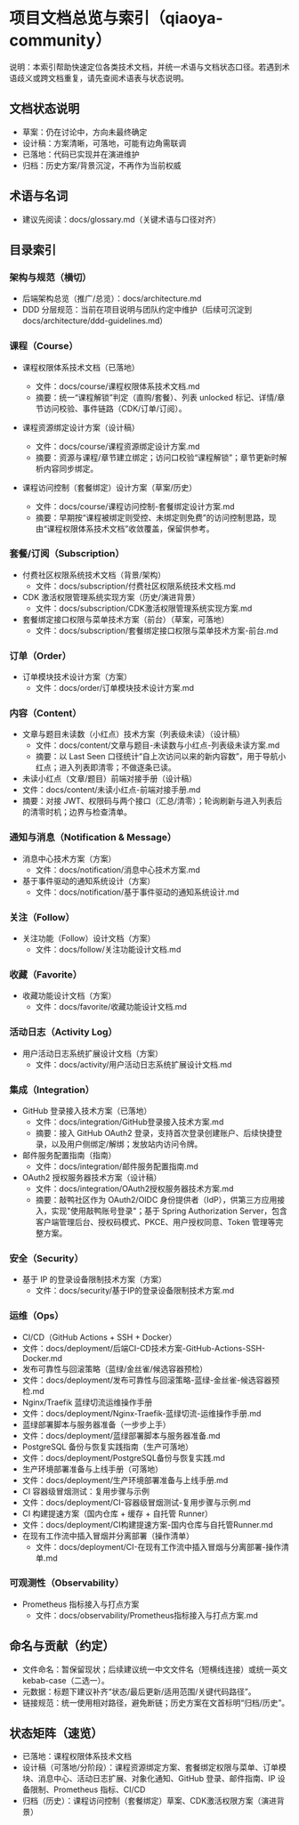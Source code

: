 # 项目文档总览与索引（qiaoya-community）

说明：本索引帮助快速定位各类技术文档，并统一术语与文档状态口径。若遇到术语歧义或跨文档重复，请先查阅术语表与状态说明。

## 文档状态说明
- 草案：仍在讨论中，方向未最终确定
- 设计稿：方案清晰，可落地，可能有边角需联调
- 已落地：代码已实现并在演进维护
- 归档：历史方案/背景沉淀，不再作为当前权威

## 术语与名词
- 建议先阅读：docs/glossary.md（关键术语与口径对齐）

## 目录索引

### 架构与规范（横切）
- 后端架构总览（推广/总览）：docs/architecture.md
- DDD 分层规范：当前在项目说明与团队约定中维护（后续可沉淀到 docs/architecture/ddd-guidelines.md）

### 课程（Course）
- 课程权限体系技术文档（已落地）
  - 文件：docs/course/课程权限体系技术文档.md
  - 摘要：统一“课程解锁”判定（直购/套餐）、列表 unlocked 标记、详情/章节访问校验、事件链路（CDK/订单/订阅）。

- 课程资源绑定设计方案（设计稿）
  - 文件：docs/course/课程资源绑定设计方案.md
  - 摘要：资源与课程/章节建立绑定；访问口校验“课程解锁”；章节更新时解析内容同步绑定。

- 课程访问控制（套餐绑定）设计方案（草案/历史）
  - 文件：docs/course/课程访问控制-套餐绑定设计方案.md
  - 摘要：早期按“课程被绑定则受控、未绑定则免费”的访问控制思路，现由“课程权限体系技术文档”收敛覆盖，保留供参考。

### 套餐/订阅（Subscription）
- 付费社区权限系统技术文档（背景/架构）
  - 文件：docs/subscription/付费社区权限系统技术文档.md
- CDK 激活权限管理系统实现方案（历史/演进背景）
  - 文件：docs/subscription/CDK激活权限管理系统实现方案.md
- 套餐绑定接口权限与菜单技术方案（前台）（草案，可落地）
  - 文件：docs/subscription/套餐绑定接口权限与菜单技术方案-前台.md

### 订单（Order）
- 订单模块技术设计方案（方案）
  - 文件：docs/order/订单模块技术设计方案.md

### 内容（Content）
- 文章与题目未读数（小红点）技术方案（列表级未读）（设计稿）
  - 文件：docs/content/文章与题目-未读数与小红点-列表级未读方案.md
  - 摘要：以 Last Seen 口径统计“自上次访问以来的新内容数”，用于导航小红点；进入列表即清零；不做逐条已读。
 - 未读小红点（文章/题目）前端对接手册（设计稿）
  - 文件：docs/content/未读小红点-前端对接手册.md
  - 摘要：对接 JWT、权限码与两个接口（汇总/清零）；轮询刷新与进入列表后的清零时机；边界与检查清单。

### 通知与消息（Notification & Message）
- 消息中心技术方案（方案）
  - 文件：docs/notification/消息中心技术方案.md
- 基于事件驱动的通知系统设计（方案）
  - 文件：docs/notification/基于事件驱动的通知系统设计.md

### 关注（Follow）
- 关注功能（Follow）设计文档（方案）
  - 文件：docs/follow/关注功能设计文档.md

### 收藏（Favorite）
- 收藏功能设计文档（方案）
  - 文件：docs/favorite/收藏功能设计文档.md

### 活动日志（Activity Log）
- 用户活动日志系统扩展设计文档（方案）
  - 文件：docs/activity/用户活动日志系统扩展设计文档.md

### 集成（Integration）
- GitHub 登录接入技术方案（已落地）
  - 文件：docs/integration/GitHub登录接入技术方案.md
  - 摘要：接入 GitHub OAuth2 登录，支持首次登录创建账户、后续快捷登录，以及用户侧绑定/解绑；发放站内访问令牌。
- 邮件服务配置指南（指南）
  - 文件：docs/integration/邮件服务配置指南.md
- OAuth2 授权服务器技术方案（设计稿）
  - 文件：docs/integration/OAuth2授权服务器技术方案.md
  - 摘要：敲鸭社区作为 OAuth2/OIDC 身份提供者（IdP），供第三方应用接入，实现"使用敲鸭账号登录"；基于 Spring Authorization Server，包含客户端管理后台、授权码模式、PKCE、用户授权同意、Token 管理等完整方案。

### 安全（Security）
- 基于 IP 的登录设备限制技术方案（方案）
  - 文件：docs/security/基于IP的登录设备限制技术方案.md

### 运维（Ops）
 - CI/CD（GitHub Actions + SSH + Docker）
  - 文件：docs/deployment/后端CI-CD技术方案-GitHub-Actions-SSH-Docker.md
 - 发布可靠性与回滚策略（蓝绿/金丝雀/候选容器预检）
  - 文件：docs/deployment/发布可靠性与回滚策略-蓝绿-金丝雀-候选容器预检.md
 - Nginx/Traefik 蓝绿切流运维操作手册
  - 文件：docs/deployment/Nginx-Traefik-蓝绿切流-运维操作手册.md
 - 蓝绿部署脚本与服务器准备（一步步上手）
  - 文件：docs/deployment/蓝绿部署脚本与服务器准备.md
 - PostgreSQL 备份与恢复实践指南（生产可落地）
  - 文件：docs/deployment/PostgreSQL备份与恢复实践.md
 - 生产环境部署准备与上线手册（可落地）
  - 文件：docs/deployment/生产环境部署准备与上线手册.md
 - CI 容器级冒烟测试：复用步骤与示例
  - 文件：docs/deployment/CI-容器级冒烟测试-复用步骤与示例.md
 - CI 构建提速方案（国内仓库 + 缓存 + 自托管 Runner）
  - 文件：docs/deployment/CI构建提速方案-国内仓库与自托管Runner.md
- 在现有工作流中插入冒烟并分离部署（操作清单）
  - 文件：docs/deployment/CI-在现有工作流中插入冒烟与分离部署-操作清单.md

### 可观测性（Observability）
- Prometheus 指标接入与打点方案
  - 文件：docs/observability/Prometheus指标接入与打点方案.md

## 命名与贡献（约定）
- 文件命名：暂保留现状；后续建议统一中文文件名（短横线连接）或统一英文 kebab-case（二选一）。
- 元数据：标题下建议补齐“状态/最后更新/适用范围/关键代码路径”。
- 链接规范：统一使用相对路径，避免断链；历史方案在文首标明“归档/历史”。

## 状态矩阵（速览）
- 已落地：课程权限体系技术文档
- 设计稿（可落地/分阶段）：课程资源绑定方案、套餐绑定权限与菜单、订单模块、消息中心、活动日志扩展、对象化通知、GitHub 登录、邮件指南、IP 设备限制、Prometheus 指标、CI/CD
- 归档（历史）：课程访问控制（套餐绑定）草案、CDK激活权限方案（演进背景）
